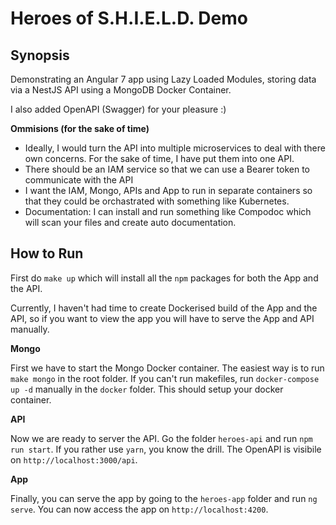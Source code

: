 # Heroes of S.H.I.E.L.D. Demo

## Synopsis
Demonstrating an Angular 7 app using Lazy Loaded Modules, storing data via a NestJS API using a MongoDB Docker Container.

I also added OpenAPI (Swagger) for your pleasure :)

**Ommisions (for the sake of time)**

- Ideally, I would turn the API into multiple microservices to deal with there own concerns. For the sake of time, I have put them into one API.
- There should be an IAM service so that we can use a Bearer token to communicate with the API
- I want the IAM, Mongo, APIs and App to run in separate containers so that they could be orchastrated with something like Kubernetes.
- Documentation: I can install and run something like Compodoc which will scan your files and create auto documentation.




## How to Run

First do `make up` which will install all the `npm` packages for both the App and the API.

Currently, I haven't had time to create Dockerised build of the App and the API, so if you want to view the app you will have to serve the App and API manually.

**Mongo**

First we have to start the Mongo Docker container. The easiest way is to run `make mongo` in the root folder. If you can't run makefiles, run `docker-compose up -d` manually in the `docker` folder. This should setup your docker container.

**API**

Now we are ready to server the API. Go the folder `heroes-api` and run `npm run start`. If you rather use `yarn`, you know the drill. The OpenAPI is visibile on `http://localhost:3000/api`.

**App**

Finally, you can serve the app by going to the `heroes-app` folder and run `ng serve`. You can now access the app on `http://localhost:4200`.

